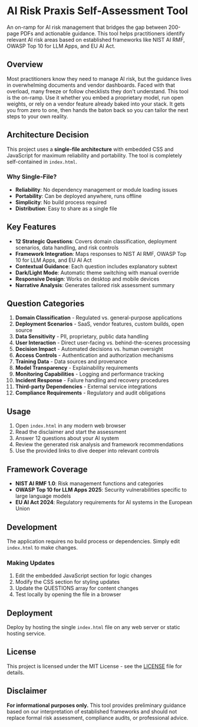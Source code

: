 # AI Risk Praxis Self-Assessment Tool

An on-ramp for AI risk management that bridges the gap between 200-page PDFs and actionable guidance. This tool helps practitioners identify relevant AI risk areas based on established frameworks like NIST AI RMF, OWASP Top 10 for LLM Apps, and EU AI Act.

## Overview

Most practitioners know they need to manage AI risk, but the guidance lives in overwhelming documents and vendor dashboards. Faced with that overload, many freeze or follow checklists they don't understand. This tool is the on-ramp. Use it whether you embed a proprietary model, run open weights, or rely on a vendor feature already baked into your stack. It gets you from zero to one, then hands the baton back so you can tailor the next steps to your own reality.

## Architecture Decision

This project uses a **single-file architecture** with embedded CSS and JavaScript for maximum reliability and portability. The tool is completely self-contained in `index.html`.

### Why Single-File?

- **Reliability**: No dependency management or module loading issues
- **Portability**: Can be deployed anywhere, runs offline
- **Simplicity**: No build process required
- **Distribution**: Easy to share as a single file

## Key Features

- **12 Strategic Questions**: Covers domain classification, deployment scenarios, data handling, and risk controls
- **Framework Integration**: Maps responses to NIST AI RMF, OWASP Top 10 for LLM Apps, and EU AI Act
- **Contextual Guidance**: Each question includes explanatory subtext
- **Dark/Light Mode**: Automatic theme switching with manual override
- **Responsive Design**: Works on desktop and mobile devices
- **Narrative Analysis**: Generates tailored risk assessment summary

## Question Categories

1. **Domain Classification** - Regulated vs. general-purpose applications
2. **Deployment Scenarios** - SaaS, vendor features, custom builds, open source
3. **Data Sensitivity** - PII, proprietary, public data handling
4. **User Interaction** - Direct user-facing vs. behind-the-scenes processing
5. **Decision Impact** - Automated decisions vs. human oversight
6. **Access Controls** - Authentication and authorization mechanisms
7. **Training Data** - Data sources and provenance
8. **Model Transparency** - Explainability requirements
9. **Monitoring Capabilities** - Logging and performance tracking
10. **Incident Response** - Failure handling and recovery procedures
11. **Third-party Dependencies** - External service integrations
12. **Compliance Requirements** - Regulatory and audit obligations

## Usage

1. Open `index.html` in any modern web browser
2. Read the disclaimer and start the assessment
3. Answer 12 questions about your AI system
4. Review the generated risk analysis and framework recommendations
5. Use the provided links to dive deeper into relevant controls

## Framework Coverage

- **NIST AI RMF 1.0**: Risk management functions and categories
- **OWASP Top 10 for LLM Apps 2025**: Security vulnerabilities specific to large language models
- **EU AI Act 2024**: Regulatory requirements for AI systems in the European Union

## Development

The application requires no build process or dependencies. Simply edit `index.html` to make changes.

### Making Updates

1. Edit the embedded JavaScript section for logic changes
2. Modify the CSS section for styling updates
3. Update the QUESTIONS array for content changes
4. Test locally by opening the file in a browser

## Deployment

Deploy by hosting the single `index.html` file on any web server or static hosting service.

## License

This project is licensed under the MIT License - see the [LICENSE](LICENSE) file for details.

## Disclaimer

**For informational purposes only.** This tool provides preliminary guidance based on our interpretation of established frameworks and should not replace formal risk assessment, compliance audits, or professional advice.

